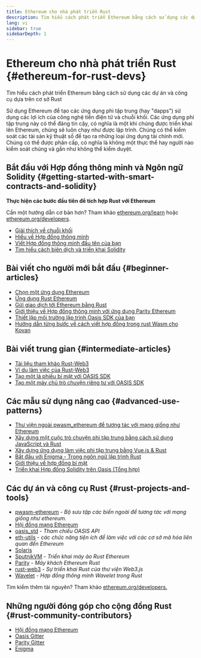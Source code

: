 ```yaml
---
title: Ethereum cho nhà phát triển Rust
description: Tìm hiểu cách phát triển Ethereum bằng cách sử dụng các dự án và công cụ dựa trên cơ sở Rust
lang: vi
sidebar: true
sidebarDepth: 1
---
```


# Ethereum cho nhà phát triển Rust {#ethereum-for-rust-devs}

<div class="featured">Tìm hiểu cách phát triển Ethereum bằng cách sử dụng các dự án và công cụ dựa trên cơ sở Rust</div>

Sử dụng Ethereum để tạo các ứng dụng phi tập trung (hay "dapps") sử dụng các lợi ích của công nghệ tiền điện tử và chuỗi khối. Các ứng dụng phi tập trung này có thể đáng tin cậy, có nghĩa là một khi chúng được triển khai lên Ethereum, chúng sẽ luôn chạy như được lập trình. Chúng có thể kiểm soát các tài sản kỹ thuật số để tạo ra những loại ứng dụng tài chính mới. Chúng có thể được phân cấp, có nghĩa là không một thực thể hay người nào kiểm soát chúng và gần như không thể kiểm duyệt.

## Bắt đầu với Hợp đồng thông minh và Ngôn ngữ Solidity {#getting-started-with-smart-contracts-and-solidity}

**Thực hiện các bước đầu tiên để tích hợp Rust với Ethereum**

Cần một hướng dẫn cơ bản hơn? Tham khảo [ethereum.org/learn](/vi/learn/) hoặc [ethereum.org/developers](/vi/developers/).

- [Giải thích về chuỗi khối](https://kauri.io/article/d55684513211466da7f8cc03987607d5/blockchain-explained)
- [Hiểu về Hợp đồng thông minh](https://kauri.io/article/e4f66c6079e74a4a9b532148d3158188/ethereum-101-part-5-the-smart-contract)
- [Viết Hợp đồng thông minh đầu tên của bạn](https://kauri.io/article/124b7db1d0cf4f47b414f8b13c9d66e2/remix-ide-your-first-smart-contract)
- [Tìm hiểu cách biên dịch và triển khai Solidity](https://kauri.io/article/973c5f54c4434bb1b0160cff8c695369/understanding-smart-contract-compilation-and-deployment)

## Bài viết cho người mới bắt đầu {#beginner-articles}

- [Chọn một ứng dụng Ethereum](https://www.trufflesuite.com/docs/truffle/reference/choosing-an-ethereum-client)
- [Ứng dụng Rust Ethereum](https://wiki.parity.io/Setup)
- [Gửi giao dịch tới Ethereum bằng Rust](https://kauri.io/article/97c85229c66445759bb0ce642224d364/sending-ethereum-transactions-with-rust)
- [Giới thiệu về Hợp đồng thông minh với ứng dụng Parity Ethereum](https://wiki.parity.io/Smart-Contracts)
- [Thiết lập môi trường lập trình Oasis SDK của bạn](https://docs.oasis.dev/quickstart.html#set-up-the-oasis-sdk)
- [Hướng dẫn từng bước về cách viết hợp đồng trong rust Wasm cho Kovan](https://github.com/paritytech/pwasm-tutorial)

## Bài viết trung gian {#intermediate-articles}

- [Tài liệu tham khảo Rust-Web3](https://tomusdrw.github.io/rust-web3/web3/index.html)
- [Ví dụ làm việc của Rust-Web3](https://github.com/tomusdrw/rust-web3/blob/master/examples)
- [Tạo một lá phiếu bí mật với OASIS SDK](https://docs.oasis.dev/tutorials/ballot.html#prerequisites)
- [Tạo một máy chủ trò chuyện riêng tư với OASIS SDK](https://docs.oasis.dev/tutorials/messaging.html#prerequisites)

## Các mẫu sử dụng nâng cao {#advanced-use-patterns}

- [Thư viện ngoài pwasm_ethereum để tương tác với mạng giống như Ethereum](https://paritytech.github.io/pwasm-ethereum/pwasm_ethereum/)
- [Xây dựng một cuộc trò chuyện phi tập trung bằng cách sử dụng JavaScript và Rust](https://medium.com/perlin-network/build-a-decentralized-chat-using-javascript-rust-webassembly-c775f8484b52)
- [Xây dựng ứng dụng làm việc phi tập trung bằng Vue.js & Rust](https://medium.com/@jjmace01/build-a-decentralized-todo-app-using-vue-js-rust-webassembly-5381a1895beb)
- [Bắt đầu với Enigma - Trong ngôn ngữ lập trình Rust](https://blog.enigma.co/getting-started-with-discovery-the-rust-programming-language-4d1e0b06de15)
- [Giới thiệu về hợp đồng bí mật](https://blog.enigma.co/getting-started-with-enigma-an-intro-to-secret-contracts-cdba4fe501c2)
- [Triển khai Hợp đồng Solidity trên Oasis (Tổng hợp)](https://docs.oasis.dev/tutorials/deploy-solidity.html#deploy-using-truffle)

## Các dự án và công cụ Rust {#rust-projects-and-tools}

- [pwasm-ethereum](https://github.com/paritytech/pwasm-ethereum) - _Bộ sưu tập các biến ngoài để tương tác với mạng giống như ethereum._
- [Hội đồng mạng Ethereum](https://ewasm.readthedocs.io/en/mkdocs/)
- [oasis_std](https://docs.rs/oasis-std/0.2.7/oasis_std/) - _Tham chiếu OASIS API_
- [eth-utils](https://github.com/ethereum/eth-utils/) - _các chức năng tiện ích để làm việc với các cơ sở mã hóa liên quan đến Ethereum_
- [Solaris](https://github.com/paritytech/sol-rs)
- [SputnikVM](https://github.com/sorpaas/rust-evm) - _Triển khai máy ảo Rust Ethereum_
- [Parity](https://github.com/paritytech/parity-ethereum) - _Máy khách Ethereum Rust_
- [rust-web3](https://github.com/tomusdrw/rust-web3) - _Sự triển khai Rust của thư viện Web3.js_
- [Wavelet](https://wavelet.perlin.net/docs/smart-contracts) - _Hợp đồng thông minh Wavelet trong Rust_

Tìm kiếm thêm tài nguyên? Tham khảo [ethereum.org/developers.](/vi/developers/)

## Những người đóng góp cho cộng đồng Rust {#rust-community-contributors}

- [Hội đồng mạng Ethereum](https://gitter.im/ewasm/Lobby)
- [Oasis Gitter](https://gitter.im/Oasis-official/Lobby)
- [Parity Gitter](https://gitter.im/paritytech/parity)
- [Enigma](https://discord.gg/SJK32GY)
